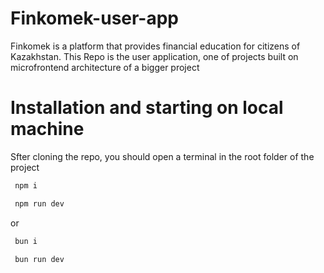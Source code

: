 # Finkomek-user-app
 Finkomek is a platform that provides financial education for citizens of Kazakhstan. This Repo is the user application, one of projects built on microfrontend architecture of a bigger project

 # Installation and starting on local machine
 <a>Sfter cloning the repo, you should open a terminal in the root folder of the project<a> 
 ```bash
  npm i
 ```
 ```bash
  npm run dev
 ```
 or <br>
 ```bash
  bun i 
 ```
 ```bash
  bun run dev 
 ```
 

